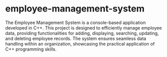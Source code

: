 # employee-management-system
The Employee Management System is a console-based application developed in C++. This project is designed to efficiently manage employee data, providing functionalities for adding, displaying, searching, updating, and deleting employee records. The system ensures seamless data handling within an organization, showcasing the practical application of C++ programming skills.
